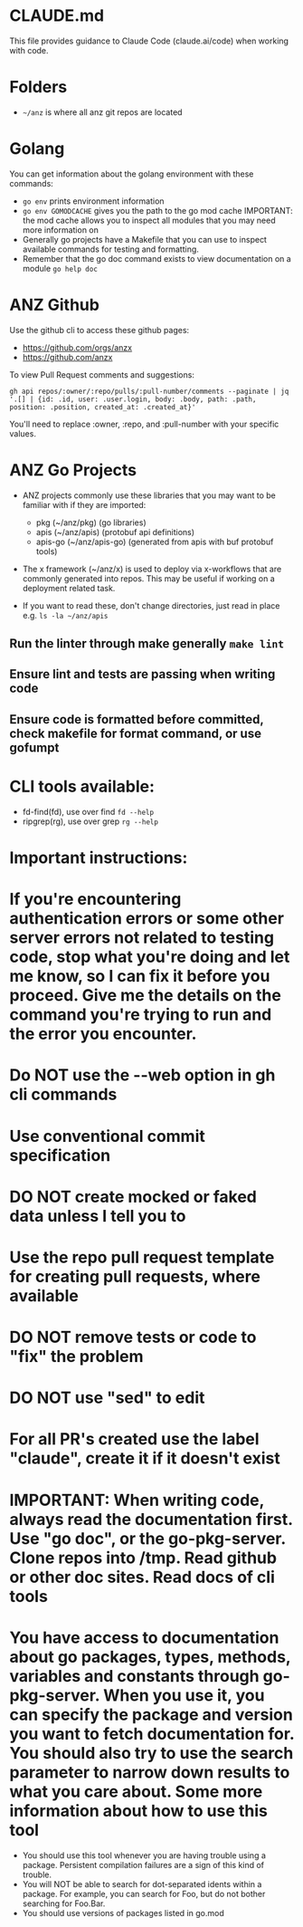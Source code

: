 # CLAUDE.md

This file provides guidance to Claude Code (claude.ai/code) when working with code.

# Folders

- `~/anz` is where all anz git repos are located

# Golang

You can get information about the golang environment with these commands:

- `go env` prints environment information
- `go env GOMODCACHE` gives you the path to the go mod cache
  IMPORTANT: the mod cache allows you to inspect all modules that you may need more information on
- Generally go projects have a Makefile that you can use to inspect available commands for testing and formatting.
- Remember that the go doc command exists to view documentation on a module `go help doc`

# ANZ Github

Use the github cli to access these github pages:

- https://github.com/orgs/anzx
- https://github.com/anzx

To view Pull Request comments and suggestions:

`gh api repos/:owner/:repo/pulls/:pull-number/comments --paginate | jq '.[] | {id: .id, user: .user.login, body: .body, path: .path, position: .position, created_at: .created_at}'`

You'll need to replace :owner, :repo, and :pull-number with your specific values.

# ANZ Go Projects

- ANZ projects commonly use these libraries that you may want to be familiar with if they are imported:

  - pkg (~/anz/pkg) (go libraries)
  - apis (~/anz/apis) (protobuf api definitions)
  - apis-go (~/anz/apis-go) (generated from apis with buf protobuf tools)

- The x framework (~/anz/x) is used to deploy via x-workflows that are commonly generated into repos. This may be useful if working on a deployment related task.

- If you want to read these, don't change directories, just read in place e.g. `ls -la ~/anz/apis`

## Run the linter through make generally `make lint`

## Ensure lint and tests are passing when writing code

## Ensure code is formatted before committed, check makefile for format command, or use gofumpt

# CLI tools available:

- fd-find(fd), use over find
  `fd --help`
- ripgrep(rg), use over grep
  `rg --help`

# Important instructions:

# If you're encountering authentication errors or some other server errors not related to testing code, stop what you're doing and let me know, so I can fix it before you proceed. Give me the details on the command you're trying to run and the error you encounter.

# Do NOT use the --web option in gh cli commands

# Use conventional commit specification

# DO NOT create mocked or faked data unless I tell you to

# Use the repo pull request template for creating pull requests, where available

# DO NOT remove tests or code to "fix" the problem

# DO NOT use "sed" to edit

# For all PR's created use the label "claude", create it if it doesn't exist

# IMPORTANT: When writing code, always read the documentation first. Use "go doc", or the go-pkg-server. Clone repos into /tmp. Read github or other doc sites. Read docs of cli tools

# You have access to documentation about go packages, types, methods, variables and constants through go-pkg-server. When you use it, you can specify the package and version you want to fetch documentation for. You should also try to use the search parameter to narrow down results to what you care about. Some more information about how to use this tool

- You should use this tool whenever you are having trouble using a package. Persistent compilation failures are a sign of this kind of trouble.
- You will NOT be able to search for dot-separated idents within a package. For example, you can search for Foo, but do not bother searching for Foo.Bar.
- You should use versions of packages listed in go.mod
